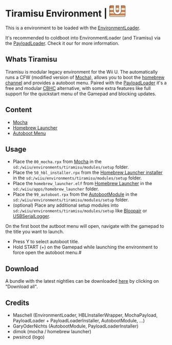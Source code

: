 # Tiramisu Environment | <img src="logo.png" width="50">

This is a environment to be loaded with the [EnvironmentLoader](https://github.com/wiiu-env/EnvironmentLoader).

It's recommended to coldboot into EnvironmentLoader (and Tiramisu) via the [PayloadLoader](https://github.com/wiiu-env/PayloadLoaderInstaller). Check it our for more information.

## Whats Tiramisu

Tiramisu is modular legacy environment for the Wii U. The automatically runs a CFW (modified version of [Mocha](https://github.com/wiiu-env/MochaPayload)), allows you to boot the [homebrew channel](https://github.com/dimok789/homebrew_launcher) and provides a autoboot menu.
Paired with the [PayloadLoader](https://github.com/wiiu-env/PayloadLoaderInstaller) it's a free and modular [CBHC](https://github.com/FIX94/haxchi) alternative, with some extra features like full support for the quickstart menu of the Gamepad and blocking updates.

## Content

- [Mocha](https://github.com/wiiu-env/MochaPayload)
- [Homebrew Launcher](https://github.com/wiiu-env/HBLInstallerWrapper)
- [Autoboot Menu](https://github.com/wiiu-env/AutobootModule)

## Usage
- Place the `00_mocha.rpx` from [Mocha](https://github.com/wiiu-env/MochaPayload) in the `sd:/wiiu/environments/tiramisu/modules/setup` folder.
- Place the `50_hbl_installer.rpx` from the [Homebrew Launcher installer](https://github.com/wiiu-env/HBLInstallerWrapper) in the `sd:/wiiu/environments/tiramisu/modules/setup` folder.
- Place the `homebrew_launcher.elf` from [Homebrew Launcher](https://github.com/dimok789/homebrew_launcher) in the `sd:/wiiu/apps/homebrew_launcher` folder.
- Place the `99_autoboot.rpx` from the [AutobootModule](https://github.com/wiiu-env/AutobootModule) in the `sd:/wiiu/environments/tiramisu/modules/setup` folder.
- (optional) Place any additional setup modules into `sd:/wiiu/environments/tiramisu/modules/setup` like [Bloopair](https://github.com/GaryOderNichts/Bloopair) or [USBSerialLogger](https://github.com/wiiu-env/USBSerialLogger).

On the first boot the autboot menu will open, navigate with the gamepad to the title you want to launch. 
 - Press Y to select autoboot title.
 - Hold START (+) on the Gamepad while launching the environment to force open the autoboot menu.#
 
## Download

A bundle with the latest nightlies can be downloaded [here](https://tiramisu.foryour.cafe/package/tiramisu) by clicking on "Download all".
 
## Credits

- Maschell (EnvironmentLoader, HBLInstallerWrapper, MochaPayload, PayloadLoader + PayloadLoaderInstaller, AutobootModule, ...)
- GaryOderNichts (AutobootModule, PayloadLoaderInstaller)
- dimok (mocha / homebrew launcher)
- pwsincd (logo)